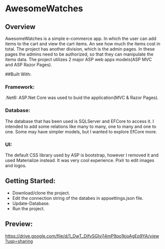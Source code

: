 # AwesomeWatches

## Overview
AwesomeWatches is a simple e-commerce app. In which the user can add items to the cart and view the cart items. An see how much the items cost in total. 
The project has another division, which is the admin pages. In these pages the admins need to be authorized, so that they can manipulate the items data.
The project utilizes 2 major ASP web apps models(ASP MVC and ASP Razor Pages).

##Built With:

### Framework:
.Net6: ASP.Net Core was used to buid the application(MVC & Razor Pages).

### Database:
The database that has been used is SQLServer and EFCore to access it. I intended to add some relations like many to many, one to many and one to one.
Some may have simpler models, but I wanted to explore EfCore more.

### UI:
The default CSS library used by ASP is bootstrap, however I removed it and used Materialize instead. It was very cool experience.
Pixlr to edit images and logos. 

## Getting Started:
 - Download/clone the project.  
 - Edit the connection string of the databes in appsettings.json file.
 - Update-Database. 
 - Run the project.

## Preview:
https://drive.google.com/file/d/1_DwT_DjfvSGIvj14mP9po1kjoAgEp9YA/view?usp=sharing

